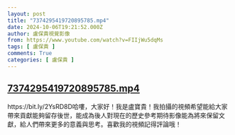 ```yaml
---
layout: post
title: "7374295419720895785.mp4"
date: 2024-10-06T19:21:52.000Z
author: 盧保貴視覺影像
from: https://www.youtube.com/watch?v=FIIjWu5dqMs
tags: [ 盧保貴 ]
comments: True
categories: [ 盧保貴 ]
---
```

<!--1728242512000-->
[7374295419720895785.mp4](https://www.youtube.com/watch?v=FIIjWu5dqMs)
------

<div>
https://bit.ly/2YsRD8D哈嘍，大家好！我是盧寶貴！我拍攝的視頻希望能給大家帶來貢獻能夠留存後世，能成為後人對現在的歷史參考期待影像能為將來保留文獻，給人們帶來更多的意義與思考。喜歡我的視頻記得評論哦！
</div>

